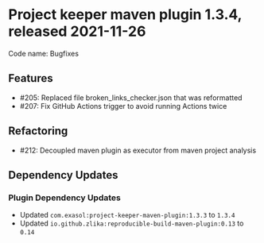 # Project keeper maven plugin 1.3.4, released 2021-11-26

Code name: Bugfixes

## Features

* #205: Replaced file broken_links_checker.json that was reformatted
* #207: Fix GitHub Actions trigger to avoid running Actions twice

## Refactoring

* #212: Decoupled maven plugin as executor from maven project analysis

## Dependency Updates

### Plugin Dependency Updates

* Updated `com.exasol:project-keeper-maven-plugin:1.3.3` to `1.3.4`
* Updated `io.github.zlika:reproducible-build-maven-plugin:0.13` to `0.14`

